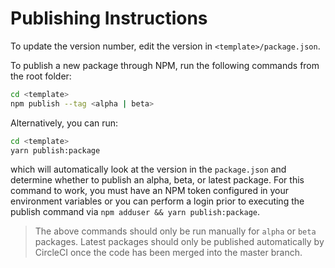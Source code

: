 # Publishing Instructions

To update the version number, edit the version in `<template>/package.json`. 

To publish a new package through NPM, run the following commands from the root folder: 


```sh
cd <template>
npm publish --tag <alpha | beta>
```


Alternatively, you can run:

```sh
cd <template>
yarn publish:package
```

which will automatically look at the version in the `package.json` and determine whether to publish an alpha, beta, or latest package. For this command to work, you must have an NPM token configured in your environment variables or you can perform a login prior to executing the publish command via `npm adduser && yarn publish:package`.

> The above commands should only be run manually for `alpha` or `beta` packages. Latest packages should only be published automatically by CircleCI once the code has been merged into the master branch.
